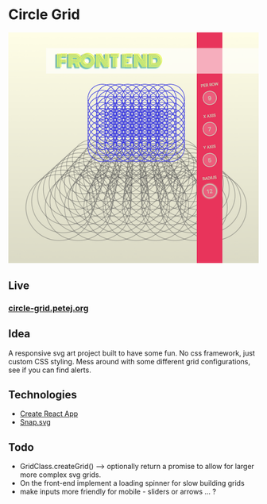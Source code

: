 # Circle Grid

![circle grid picture](./readme-images/circle_grid.png)

## Live  
### [circle-grid.petej.org](www.circle-grid.petej.org)

## Idea
A responsive svg art project built to have some fun. No css framework, just custom CSS styling. Mess around with some different grid configurations, see if you can find alerts. 

## Technologies
- [Create React App](https://github.com/facebookincubator/create-react-app)
- [Snap.svg](http://snapsvg.io/)

## Todo

- GridClass.createGrid() --> optionally return a promise to allow for larger more complex svg grids.
- On the front-end implement a loading spinner for slow building grids
- make inputs more friendly for mobile - sliders or arrows ... ?